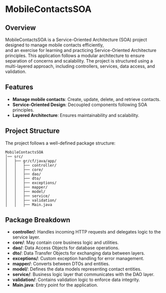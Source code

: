 # MobileContactsSOA

## Overview
MobileContactsSOA is a Service-Oriented Architecture (SOA) project designed to manage mobile contacts efficiently,  
and an exercise for learning and practicing Service-Oriented Architecture principles.
This application follows a modular architecture to ensure separation of concerns and scalability. 
The project is structured using a multi-layered approach, including controllers, services, data access, and validation.

## Features
- **Manage mobile contacts**: Create, update, delete, and retrieve contacts.
- **Service-Oriented Design**: Decoupled components following SOA principles.
- **Layered Architecture**: Ensures maintainability and scalability.

## Project Structure
The project follows a well-defined package structure:

```
MobileContactsSOA
│── src/
│   ├── gr/cf/java/app/
│   │   ├── controller/
│   │   ├── core/
│   │   ├── dao/
│   │   ├── dto/
│   │   ├── exceptions/
│   │   ├── mapper/
│   │   ├── model/
│   │   ├── service/
│   │   ├── validation/
│   │   ├── Main.java

```

## Package Breakdown
- **controller/**: Handles incoming HTTP requests and delegates logic to the service layer.
- **core/**: May contain core business logic and utilities.
- **dao/**: Data Access Objects for database operations.
- **dto/**: Data Transfer Objects for exchanging data between layers.
- **exceptions/**: Custom exception handling for error management.
- **mapper/**: Converts between DTOs and entities.
- **model/**: Defines the data models representing contact entities.
- **service/**: Business logic layer that communicates with the DAO layer.
- **validation/**: Contains validation logic to enforce data integrity.
- **Main.java**: Entry point for the application.



